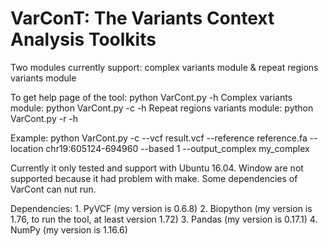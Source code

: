 # VarConT: The Variants Context Analysis Toolkits
Two modules currently support: complex variants module & repeat regions variants module

To get help page of the tool: python VarCont.py -h
Complex variants module: python VarCont.py -c -h
Repeat regions variants module: python VarCont.py -r -h

Example: python VarCont.py -c --vcf result.vcf --reference reference.fa --location chr19:605124-694960 --based 1 --output_complex my_complex 

Currently it only tested and support with Ubuntu 16.04. Window are not supported because it had problem with make. Some dependencies of VarCont can nut run.

Dependencies: 1. PyVCF (my version is 0.6.8)
              2. Biopython (my version is 1.76, to run the tool, at least version 1.72)
              3. Pandas (my version is 0.17.1)
              4. NumPy (my version is 1.16.6)
              
